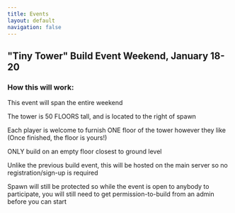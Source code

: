 ```yaml
---
title: Events
layout: default
navigation: false
---
```


## "Tiny Tower" Build Event Weekend, January 18-20

### How this will work:

<p>This event will span the entire weekend</p>
<p>The tower is 50 FLOORS tall, and is located to the right of spawn</p>
<p>Each player is welcome to furnish ONE floor of the tower however they like (Once finished, the floor is yours!)</p>
<p>ONLY build on an empty floor closest to ground level</p>
<p>Unlike the previous build event, this will be hosted on the main server so no registration/sign-up is required</p>
<p>Spawn will still be protected so while the event is open to anybody to participate, you will still need to get permission-to-build from an admin before you can start</p>
